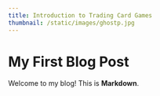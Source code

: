 ```yaml
---
title: Introduction to Trading Card Games
thumbnail: /static/images/ghostp.jpg
---
```

# My First Blog Post
Welcome to my blog! This is **Markdown**.
